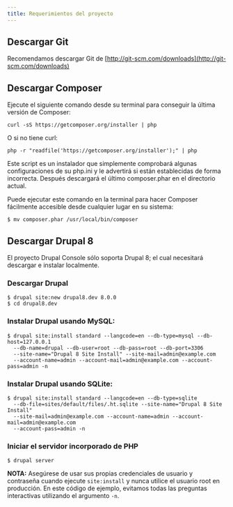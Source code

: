 ```yaml
---
title: Requerimientos del proyecto
---
```


## Descargar Git
Recomendamos descargar Git de [http://git-scm.com/downloads](http://git-scm.com/downloads)

## Descargar Composer

Ejecute el siguiente comando desde su terminal para conseguir la última versión de Composer:
```
curl -sS https://getcomposer.org/installer | php
```
O si no tiene curl:
```
php -r "readfile('https://getcomposer.org/installer');" | php
```
Este script es un instalador que simplemente comprobará algunas configuraciones de su php.ini y le advertirá si están establecidas de forma incorrecta. Después descargará el último composer.phar en el directorio actual.

Puede ejecutar este comando en la terminal para hacer Composer fácilmente accesible desde cualquier lugar en su sistema:
```
$ mv composer.phar /usr/local/bin/composer
```

## Descargar Drupal 8
El proyecto Drupal Console sólo soporta Drupal 8; el cual necesitará descargar e instalar localmente.
### Descargar Drupal
```
$ drupal site:new drupal8.dev 8.0.0
$ cd drupal8.dev
```
### Instalar Drupal usando MySQL:
```
$ drupal site:install standard --langcode=en --db-type=mysql --db-host=127.0.0.1 
  --db-name=drupal --db-user=root --db-pass=root --db-port=3306 
  --site-name="Drupal 8 Site Install" --site-mail=admin@example.com 
  --account-name=admin --account-mail=admin@example.com --account-pass=admin -n
```
### Instalar Drupal usando SQLite:
```
$ drupal site:install standard --langcode=en --db-type=sqlite 
  --db-file=sites/default/files/.ht.sqlite --site-name="Drupal 8 Site Install" 
  --site-mail=admin@example.com --account-name=admin --account-mail=admin@example.com
  --account-pass=admin -n
```
### Iniciar el servidor incorporado de PHP
```
$ drupal server
```
**NOTA:** Asegúrese de usar sus propias credenciales de usuario y contraseña cuando ejecute `site:install` y nunca utilice el usuario root en producción. En este código de ejemplo, evitamos todas las preguntas interactivas utilizando el argumento `-n`.
